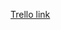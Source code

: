 [Trello link](https://trello.com/invite/b/71ZUffkD/ATTI07cb75f5630931ada9988b1a1c5afe00CBB5DB5C/myrh)
